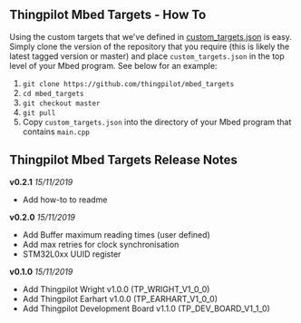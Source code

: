 ## Thingpilot Mbed Targets - How To
Using the custom targets that we've defined in [custom_targets.json](https://github.com/thingpilot/mbed_targets/blob/master/custom_targets.json) is easy. Simply clone the version of the repository that you require (this is likely the latest tagged version or master) and place `custom_targets.json` in the top level of your Mbed program. See below for an example:

 1. `git clone https://github.com/thingpilot/mbed_targets`
 2. `cd mbed_targets`
 3. `git checkout master`
 4. `git pull` 
 5. Copy `custom_targets.json` into the directory of your Mbed program that contains `main.cpp`

## Thingpilot Mbed Targets Release Notes
**v0.2.1**  *15/11/2019*

- Add how-to to readme

**v0.2.0**  *15/11/2019*

- Add Buffer maximum reading times (user defined)
- Add max retries for clock synchronisation
- STM32L0xx UUID register

**v0.1.0**  *15/11/2019*

- Add Thingpilot Wright v1.0.0 (TP_WRIGHT_V1_0_0)
- Add Thingpilot Earhart v1.0.0 (TP_EARHART_V1_0_0)
- Add Thingpilot Development Board v1.1.0 (TP_DEV_BOARD_V1_1_0)
